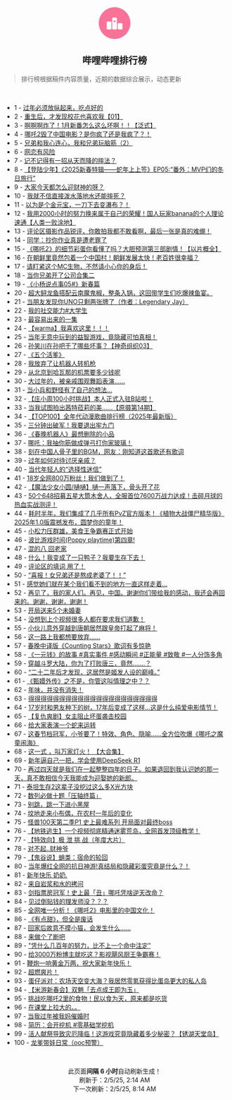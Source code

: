<div align="center">
    <img src="./assets/icon_rank.png" alt="logo" />
    <h2>哔哩哔哩排行榜</h>
</div>

> 排行榜根据稿件内容质量，近期的数据综合展示，动态更新

<br />

<ul><li><span>1 - <a href=https://www.bilibili.com/BV13oP9euExN target=_blank>过年必须放纵起来，吃点好的</a></span></li><li><span>2 - <a href=https://www.bilibili.com/BV18oFBeEEXP target=_blank>重生后，才发现校花也喜欢我【01】</a></span></li><li><span>3 - <a href=https://www.bilibili.com/BV11hFkeQEJE target=_blank>啊啊啊炸了！1月新番怎么这么坏啊！！【泛式】</a></span></li><li><span>4 - <a href=https://www.bilibili.com/BV1rDPDe1E69 target=_blank>哪吒2毁了中国电影？是你疯了还是我疯了？！</a></span></li><li><span>5 - <a href=https://www.bilibili.com/BV1wafnYUE9A target=_blank>兄弟和我心连心，我和兄弟玩脑筋（2）</a></span></li><li><span>6 - <a href=https://www.bilibili.com/BV1ybFBeqETa target=_blank>网恋有风险</a></span></li><li><span>7 - <a href=https://www.bilibili.com/BV1SqFDeSEzX target=_blank>记不记得有一招从天而降的摔法？</a></span></li><li><span>8 - <a href=https://www.bilibili.com/BV1M5FfeBEEk target=_blank>【登陆少年】《2025新春特辑——蛇年上上签》EP05:“番外：MVP们的冬日旅行”</a></span></li><li><span>9 - <a href=https://www.bilibili.com/BV11GFCe9ETf target=_blank>大家今天都怎么迎财神的呀？</a></span></li><li><span>10 - <a href=https://www.bilibili.com/BV1nyF9ekEVE target=_blank>我就不信直接泼水落地水还能摔死？</a></span></li><li><span>11 - <a href=https://www.bilibili.com/BV1eDF6ecEWQ target=_blank>以为是个金元宝，一刀下去变瀑布？！</a></span></li><li><span>12 - <a href=https://www.bilibili.com/BV12LF3eaE5W target=_blank>我用2000小时的努力换来属于自己的荣耀！国人玩家banana的个人理论速通【人类一败涂地】</a></span></li><li><span>13 - <a href=https://www.bilibili.com/BV1ybF6eLEEH target=_blank>评论区摄影作品锐评，你敢拍我都不敢看啊，最后一张是真的难绷！</a></span></li><li><span>14 - <a href=https://www.bilibili.com/BV1nKFvedEKs target=_blank>同学：抄你作业真是遭老罪了</a></span></li><li><span>15 - <a href=https://www.bilibili.com/BV1mRFoeaEuw target=_blank>《哪吒2》的细节彩蛋你看懂了吗？大胆预测第三部剧情！【以片概全】</a></span></li><li><span>16 - <a href=https://www.bilibili.com/BV1qQFkeMEA9 target=_blank>在朝鲜里竟然包着一个中国村！朝鲜发展太快！老百姓很幸福？</a></span></li><li><span>17 - <a href=https://www.bilibili.com/BV1LgPdeEEyu target=_blank>请盯紧这个MC生物，不然请小心你的身后！</a></span></li><li><span>18 - <a href=https://www.bilibili.com/BV1r3cFebEYq target=_blank>当你兄弟开了公司合集二</a></span></li><li><span>19 - <a href=https://www.bilibili.com/BV1rpfUYbEeA target=_blank>《小杨说点事05#》新春篇</a></span></li><li><span>20 - <a href=https://www.bilibili.com/BV1Y4FZe6EGH target=_blank>超大鲟龙鱼搭配云南魔鬼椒，整条入锅，这回带学生们吃爆辣鱼宴。</a></span></li><li><span>21 - <a href=https://www.bilibili.com/BV1YQF6e8E3z target=_blank>当朋友发现你UNO只剩两张牌了（作者：Legendary&nbsp;Jay）</a></span></li><li><span>22 - <a href=https://www.bilibili.com/BV1HgFzezEQs target=_blank>我的社交能力#大学生</a></span></li><li><span>23 - <a href=https://www.bilibili.com/BV12VFeewELG target=_blank>最容易出来的一集</a></span></li><li><span>24 - <a href=https://www.bilibili.com/BV1UDFRe4EeM target=_blank>【warma】我喜欢这里！！！</a></span></li><li><span>25 - <a href=https://www.bilibili.com/BV15SfnYTEhv target=_blank>当年无意中玩到的益智游戏，竟隐藏可怕真相！</a></span></li><li><span>26 - <a href=https://www.bilibili.com/BV1w3cFe8EDQ target=_blank>孙笑川在孙吧干了哪些坏事？【神奇组织03】</a></span></li><li><span>27 - <a href=https://www.bilibili.com/BV1CNFqeNE7H target=_blank>《五个活爹》</a></span></li><li><span>28 - <a href=https://www.bilibili.com/BV1ZjFZe7E6R target=_blank>我放弃了让机器人转机枪</a></span></li><li><span>29 - <a href=https://www.bilibili.com/BV1H1FdeSEs6 target=_blank>从北京到哈瓦那的机票要多少钱呢</a></span></li><li><span>30 - <a href=https://www.bilibili.com/BV1yWFieAEkc target=_blank>大过年的，被亲戚围观舞蹈表演……</a></span></li><li><span>31 - <a href=https://www.bilibili.com/BV13PFeeuEF8 target=_blank>当小兵和野怪有了自己的想法...</a></span></li><li><span>32 - <a href=https://www.bilibili.com/BV1s7FCenEMw target=_blank>【庄小周100小时挑战】本人正式入驻B站啦！</a></span></li><li><span>33 - <a href=https://www.bilibili.com/BV1oUFkegEAJ target=_blank>当我试图拍出茜特菈莉的美……【原摄第14期】</a></span></li><li><span>34 - <a href=https://www.bilibili.com/BV1RrFoe3EDa target=_blank>【TOP100】全年代动漫歌曲排行榜（2025年最新版）</a></span></li><li><span>35 - <a href=https://www.bilibili.com/BV1SiPRerEfA target=_blank>三分钟出破军！我要退出牢九门</a></span></li><li><span>36 - <a href=https://www.bilibili.com/BV1k1FZetE8P target=_blank>《春晚机器人》最想删除的小品</a></span></li><li><span>37 - <a href=https://www.bilibili.com/BV1qAfoY5E6N target=_blank>哪吒：我抽你筋做成弹弓打你家玻璃！</a></span></li><li><span>38 - <a href=https://www.bilibili.com/BV1qSFkezE6Z target=_blank>刻在中国人骨子里的BGM，网友：刚知道这首歌还有歌词</a></span></li><li><span>39 - <a href=https://www.bilibili.com/BV1NqFye4E2g target=_blank>过年如何对待讨厌亲戚？</a></span></li><li><span>40 - <a href=https://www.bilibili.com/BV193F6eoEyt target=_blank>当代年轻人的“选择性迷信”</a></span></li><li><span>41 - <a href=https://www.bilibili.com/BV1JJFre3EBP target=_blank>18岁全网800万粉丝！我们做到了！</a></span></li><li><span>42 - <a href=https://www.bilibili.com/BV1cDF5eKEMy target=_blank>【魔法少女小圆/嗵嗵】嗵一声落下，骨头开了花</a></span></li><li><span>43 - <a href=https://www.bilibili.com/BV1CzFkejEPg target=_blank>50个648招募五星大筒木舍人，全服首位7600万战力达成！击碎月球的热血实战测评！</a></span></li><li><span>44 - <a href=https://www.bilibili.com/BV14KFXeSE3p target=_blank>耗时半年，我们集成了几乎所有PvZ官方版本！《植物大战僵尸精华版》2025年1.0版震撼发布，圆梦你的童年！</a></span></li><li><span>45 - <a href=https://www.bilibili.com/BV1gkFrexEzp target=_blank>小松力压群雄，美食王争霸赛正式开始</a></span></li><li><span>46 - <a href=https://www.bilibili.com/BV1pZFreLE9e target=_blank>波比游戏时间(Poppy&nbsp;playtime)第四章!</a></span></li><li><span>47 - <a href=https://www.bilibili.com/BV1CtFBeMEP1 target=_blank>混的八&nbsp;回老家</a></span></li><li><span>48 - <a href=https://www.bilibili.com/BV1NmFze5EBd target=_blank>什么！我变成了一只鸭子？我要生存下去！</a></span></li><li><span>49 - <a href=https://www.bilibili.com/BV1kMcFehEi3 target=_blank>评论区的填词&nbsp;用了！</a></span></li><li><span>50 - <a href=https://www.bilibili.com/BV1uuFieCER3 target=_blank>“喜报！女兄弟还是熬成老婆了！！”</a></span></li><li><span>51 - <a href=https://www.bilibili.com/BV12kFjeEEQc target=_blank>感觉她们就在某个我们看不到的地方一直这样走着…</a></span></li><li><span>52 - <a href=https://www.bilibili.com/BV1icFSexE8w target=_blank>再见了，我的家人们。再见，中国。谢谢你们带给我的感动，我还会再回来的。谢谢，谢谢，谢谢！</a></span></li><li><span>53 - <a href=https://www.bilibili.com/BV1BuFde5ETx target=_blank>开局送来5个未婚妻</a></span></li><li><span>54 - <a href=https://www.bilibili.com/BV1NXFCe4EfH target=_blank>没想到上个视频很多人都在要求我们道歉！</a></span></li><li><span>55 - <a href=https://www.bilibili.com/BV13fFQesEPa target=_blank>小伙儿意外穿越到唐朝居然跟皇帝打起了麻将！</a></span></li><li><span>56 - <a href=https://www.bilibili.com/BV12pFfeAEMX target=_blank>这一路上我都想要放弃……</a></span></li><li><span>57 - <a href=https://www.bilibili.com/BV1rUF2edE8B target=_blank>春晚中译版《Counting&nbsp;Stars》歌词有多惊艳</a></span></li><li><span>58 - <a href=https://www.bilibili.com/BV14JFmevEja target=_blank>《一元钱》的故事&nbsp;#真实事件&nbsp;#感动瞬间&nbsp;#正能量&nbsp;#致敬&nbsp;#一人分饰多角</a></span></li><li><span>59 - <a href=https://www.bilibili.com/BV1sUPReYEuP target=_blank>穿越斗罗大陆，你为了打败唐三，竟然.......？</a></span></li><li><span>60 - <a href=https://www.bilibili.com/BV1nuFve9EJe target=_blank>“二十二年后才发现，这居然是姬发人设的巅峰。”</a></span></li><li><span>61 - <a href=https://www.bilibili.com/BV1bfFSe2E7s target=_blank>《甄嬛外传》之不是，你管这叫情理之中？？</a></span></li><li><span>62 - <a href=https://www.bilibili.com/BV1oiFoeyErp target=_blank>年味，并没有消失！</a></span></li><li><span>63 - <a href=https://www.bilibili.com/BV1mrFUeuEhz target=_blank>得得得得得得得得得得得得得得得得得得得得得</a></span></li><li><span>64 - <a href=https://www.bilibili.com/BV1vjFHerEcn target=_blank>17岁时和男友种下的树，17年后变成了这样...这是什么纯爱电影情节！</a></span></li><li><span>65 - <a href=https://www.bilibili.com/BV14MFreUEpa target=_blank>【复仇爽剧】女主阻止坏蛋袭击校园</a></span></li><li><span>66 - <a href=https://www.bilibili.com/BV1LKfpY5ER7 target=_blank>给大家表演一个蛇来运转</a></span></li><li><span>67 - <a href=https://www.bilibili.com/BV1nVFzeqEfp target=_blank>这春节档冠军，小爷要了！特效、角色、隐喻……全方位吹爆《哪吒之魔童闹海》</a></span></li><li><span>68 - <a href=https://www.bilibili.com/BV1pNFve4Eb6 target=_blank>这一式&nbsp;，叫万家灯火！&nbsp;【大合集】</a></span></li><li><span>69 - <a href=https://www.bilibili.com/BV1UZFfeMEvd target=_blank>新年逼自己一把，学会使用DeepSeek&nbsp;R1</a></span></li><li><span>70 - <a href=https://www.bilibili.com/BV1nXPDe5EuF target=_blank>再过四天就是我们在一起整整四年的日子。如果退回到我认识她的那一天，真不敢相信今天我能成为迎娶她的新郎。</a></span></li><li><span>71 - <a href=https://www.bilibili.com/BV1vfFye3EWH target=_blank>泰坦生存2这辈子没挖过这么多X光方块</a></span></li><li><span>72 - <a href=https://www.bilibili.com/BV15DP9eVEkL target=_blank>数列必做十题「压轴终篇」</a></span></li><li><span>73 - <a href=https://www.bilibili.com/BV1yaF6eVEhW target=_blank>别跳，跳一下进小黑屋</a></span></li><li><span>74 - <a href=https://www.bilibili.com/BV1P8P9eoEwh target=_blank>坟地走来小布偶，在农村一年后的变化</a></span></li><li><span>75 - <a href=https://www.bilibili.com/BV1WeFQerEtm target=_blank>怪兽100天第二季P1&nbsp;史上最难系列&nbsp;开局面对最终boss</a></span></li><li><span>76 - <a href=https://www.bilibili.com/BV1QsFyeeEgs target=_blank>【地铁逃生】一个视频彻底精通迷雾荒岛，全网首发顶级教学！</a></span></li><li><span>77 - <a href=https://www.bilibili.com/BV1ULFBejEhW target=_blank>【特效向】极&nbsp;泄&nbsp;挑&nbsp;战（年度大片）</a></span></li><li><span>78 - <a href=https://www.bilibili.com/BV1ukFrexE82 target=_blank>对不起..财神爷</a></span></li><li><span>79 - <a href=https://www.bilibili.com/BV1JBFSecE2c target=_blank>【鬼谷说】蛸类：宿命的轮回</a></span></li><li><span>80 - <a href=https://www.bilibili.com/BV1sQPRehEnA target=_blank>当年爆红全网的抗日神游!真结局和隐藏彩蛋究竟是什么？！</a></span></li><li><span>81 - <a href=https://www.bilibili.com/BV13oFBeJEPD target=_blank>新年快乐&nbsp;奶奶.</a></span></li><li><span>82 - <a href=https://www.bilibili.com/BV1yzFZeaE96 target=_blank>来自岩浆和水的拷问</a></span></li><li><span>83 - <a href=https://www.bilibili.com/BV1wAFdeJEfP target=_blank>剑指票房冠军！史上最「丑」哪吒凭啥逆天改命？</a></span></li><li><span>84 - <a href=https://www.bilibili.com/BV163FZeDEJX target=_blank>见过倒贴钱的理发师没？？？</a></span></li><li><span>85 - <a href=https://www.bilibili.com/BV1nvFLeNErh target=_blank>全网唯一分析！《哪吒2》电影里的中国文化！</a></span></li><li><span>86 - <a href=https://www.bilibili.com/BV17mf1YyEp2 target=_blank>《有点甜》，但全是废话</a></span></li><li><span>87 - <a href=https://www.bilibili.com/BV1xgFre7Eyi target=_blank>回家后故意不摸小猫，会发生什么……</a></span></li><li><span>88 - <a href=https://www.bilibili.com/BV18vPXeeEAU target=_blank>来做个了断吧</a></span></li><li><span>89 - <a href=https://www.bilibili.com/BV1tMFCe4EZr target=_blank>&quot;凭什么几百年的努力，比不上一个命中注定”</a></span></li><li><span>90 - <a href=https://www.bilibili.com/BV12tFQe1EjK target=_blank>给3000万粉博主就吃这？影视飓风厨王争霸赛！</a></span></li><li><span>91 - <a href=https://www.bilibili.com/BV1QSFfeCEMH target=_blank>鞭炮一响黄金万两，祝大家新年快乐！</a></span></li><li><span>92 - <a href=https://www.bilibili.com/BV1SnF6eDE4a target=_blank>超燃爽片！</a></span></li><li><span>93 - <a href=https://www.bilibili.com/BV11eFkeSEgd target=_blank>蛋仔派对：农场天空变大海？我居然零氪获得比蛋岛更大的私人岛</a></span></li><li><span>94 - <a href=https://www.bilibili.com/BV1s4F7eEERK target=_blank>【米游新春会】双魈「去点成王即为玉」</a></span></li><li><span>95 - <a href=https://www.bilibili.com/BV1eRFkeKEMj target=_blank>挑战吃哪吒2里的食物！民以食为天，原来都是吃货</a></span></li><li><span>96 - <a href=https://www.bilibili.com/BV1WAFveZEHq target=_blank>在课堂上拉大的。。</a></span></li><li><span>97 - <a href=https://www.bilibili.com/BV1yPcFePENd target=_blank>当我过年被我妈催婚时</a></span></li><li><span>98 - <a href=https://www.bilibili.com/BV18qcFerEPi target=_blank>简历：会开挖机&nbsp;#零基础学挖机</a></span></li><li><span>99 - <a href=https://www.bilibili.com/BV1maFyefE6y target=_blank>活人献祭导致灾厄降临！这游戏究竟隐藏着多少秘密？【锈湖天堂岛】</a></span></li><li><span>100 - <a href=https://www.bilibili.com/BV1idFZeDEQZ target=_blank>龙爹带娃日常（ooc预警）</a></span></li></ul>

<br />

<p align=center>此页面<strong>间隔 6 小时</strong>自动刷新生成！<br>刷新于：2/5/25, 2:14 AM<br>下一次刷新：2/5/25, 8:14 AM</p>
